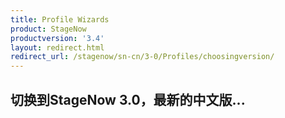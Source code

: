 ```yaml
---
title: Profile Wizards
product: StageNow
productversion: '3.4'
layout: redirect.html
redirect_url: /stagenow/sn-cn/3-0/Profiles/choosingversion/
---
```


## 切换到StageNow 3.0，最新的中文版...
